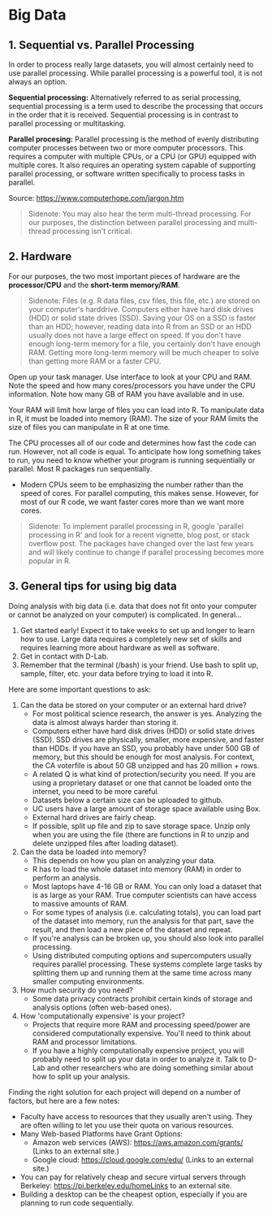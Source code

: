 
# Big Data

## 1. Sequential vs. Parallel Processing 

In order to process really large datasets, you will almost certainly need to use parallel processing. While parallel processing is a powerful tool, it is not always an option. 

**Sequential processing:** Alternatively referred to as serial processing, sequential processing is a term used to describe the processing that occurs in the order that it is received. Sequential processing is in contrast to parallel processing or multitasking.

**Parallel procesing:** Parallel processing is the method of evenly distributing computer processes between two or more computer processors. This requires a computer with multiple CPUs, or a CPU (or GPU) equipped with multiple cores. It also requires an operating system capable of supporting parallel processing, or software written specifically to process tasks in parallel.

Source: https://www.computerhope.com/jargon.htm

> Sidenote: You may also hear the term multi-thread processing. For our purposes, the distinction between parallel processing and multi-thread processing isn't critical. 


## 2. Hardware 

For our purposes, the two most important pieces of hardware are the **processor/CPU** and the **short-term memory/RAM**. 

> Sidenote: Files (e.g. R data files, csv files, this file, etc.) are stored on your computer's harddrive. Computers either have hard disk drives (HDD) or solid state drives (SSD). Saving your OS on a SSD is faster than an HDD; however, reading data into R from an SSD or an HDD usually does not have a large effect on speed. If you don't have enough long-term memory for a file, you certainly don't have enough RAM. Getting more long-term memory will be much cheaper to solve than getting more RAM or a faster CPU. 

Open up your task manager. Use interface to look at your CPU and RAM. Note the speed and how many cores/processors you have under the CPU information. Note how many GB of RAM you have available and in use. 

Your RAM will limit how large of files you can load into R. To manipulate data in R, it must be loaded into memory (RAM). The size of your RAM limits the size of files you can manipulate in R at one time.  

The CPU processes all of our code and determines how fast the code can run. However, not all code is equal. To anticipate how long something takes to run, you need to know whether your program is running sequentially or parallel. Most R packages run sequentially. 
* Modern CPUs seem to be emphasizing the number rather than the speed of cores. For parallel computing, this makes sense. However, for most of our R code, we want faster cores more than we want more cores. 

> Sidenote: To implement parallel processing in R, google 'parallel processing in R' and look for a recent vignette, blog post, or stack overflow post. The packages have changed over the last few years and will likely continue to change if parallel processing becomes more popular in R. 


## 3. General tips for using big data 

Doing analysis with big data (i.e. data that does not fit onto your computer or cannot be analyzed on your computer) is complicated. In general...

1. Get started early! Expect it to take weeks to set up and longer to learn how to use. Large data requires a completely new set of skills and requires learning more about hardware as well as software. 
2. Get in contact with D-Lab.  
3. Remember that the terminal (/bash) is your friend. Use bash to split up, sample, filter, etc. your data before trying to load it into R. 

Here are some important questions to ask:

1. Can the data be stored on your computer or an external hard drive?
	* For most political science research, the answer is yes. Analyzing the data is almost always harder than storing it. 
	* Computers either have hard disk drives (HDD) or solid state drives (SSD). SSD drives are physically, smaller, more expensive, and faster than HDDs. If you have an SSD, you probably have under 500 GB of memory, but this should be enough for most analysis. For context, the CA voterfile is about 50 GB unzipped and has 20 million + rows. 
	* A related Q is what kind of protection/security you need. If you are using a proprietary dataset or one that cannot be loaded onto the internet, you need to be more careful. 
	* Datasets below a certain size can be uploaded to github.
	* UC users have a large amount of storage space available using Box. 
	* External hard drives are fairly cheap. 
	* If possible, split up file and zip to save storage space. Unzip only when you are using the file (there are functions in R to unzip and delete unzipped files after loading dataset). 
2. Can the data be loaded into memory?
	* This depends on how you plan on analyzing your data.
	* R has to load the whole dataset into memory (RAM) in order to perform an analysis.
	* Most laptops have 4-16 GB or RAM. You can only load a dataset that is as large as your RAM. True computer scientists can have access to massive amounts of RAM. 
	* For some types of analysis (i.e. calculating totals), you can load part of the dataset into memory, run the analysis for that part, save the result, and then load a new piece of the dataset and repeat. 
	* If you're analysis can be broken up, you should also look into parallel processing. 
	* Using distributed computing options and supercomputers usually requires parallel processing. These systems complete large tasks by splitting them up and running them at the same time across many smaller computing environments. 
3. How much security do you need? 
	* Some data privacy contracts prohibit certain kinds of storage and analysis options (often web-based ones). 
4. How 'computationally expensive' is your project?
	* Projects that require more RAM and processing speed/power are considered computationally expensive. You'll need to think about RAM and processor limitations. 
	* If you have a highly computationally expensive project, you will probably need to split up your data in order to analyze it. Talk to D-Lab and other researchers who are doing something similar about how to split up your analysis. 
 

Finding the right solution for each project will depend on a number of factors, but here are a few notes: 

* Faculty have access to resources that they usually aren't using. They are often willing to let you use their quota on various resources. 
* Many Web-based Platforms have Grant Options:
	* Amazon web services (AWS): https://aws.amazon.com/grants/ (Links to an external site.)
	* Google cloud: https://cloud.google.com/edu/ (Links to an external site.)
* You can pay for relatively cheap and secure virtual servers through Berkeley: https://pi.berkeley.edu/homeLinks to an external site.
* Building a desktop can be the cheapest option, especially if you are planning to run code sequentially. 


